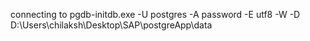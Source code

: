 connecting to pgdb-initdb.exe -U postgres -A password -E utf8 -W -D D:\Users\chilaksh\Desktop\SAP\postgreApp\data
